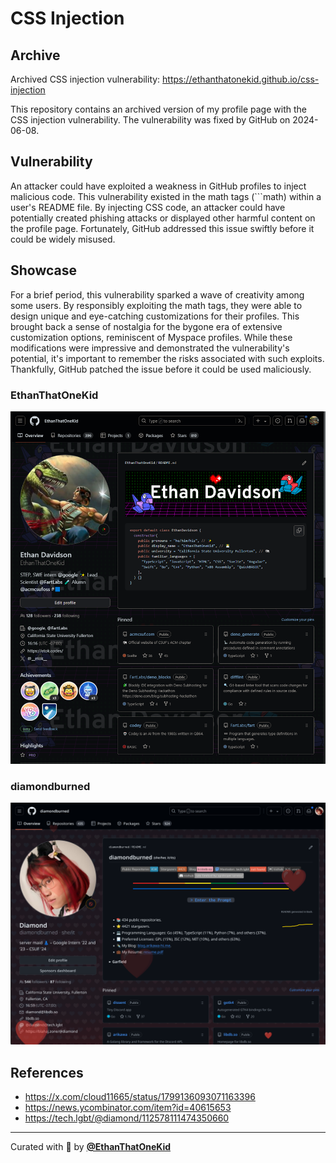 # CSS Injection

## Archive

Archived CSS injection vulnerability: <https://ethanthatonekid.github.io/css-injection>

This repository contains an archived version of my profile page with the CSS injection vulnerability. The vulnerability was fixed by GitHub on 2024-06-08.

## Vulnerability

An attacker could have exploited a weakness in GitHub profiles to inject malicious code. This vulnerability existed in the math tags (\`\`\`math) within a user's README file. By injecting CSS code, an attacker could have potentially created phishing attacks or displayed other harmful content on the profile page. Fortunately, GitHub addressed this issue swiftly before it could be widely misused.

## Showcase

For a brief period, this vulnerability sparked a wave of creativity among some users. By responsibly exploiting the math tags, they were able to design unique and eye-catching customizations for their profiles. This brought back a sense of nostalgia for the bygone era of extensive customization options, reminiscent of Myspace profiles. While these modifications were impressive and demonstrated the vulnerability's potential, it's important to remember the risks associated with such exploits. Thankfully, GitHub patched the issue before it could be used maliciously.

### EthanThatOneKid

![Ethan's CSS injection](ethanthatonekid.png)

### diamondburned

![Diamond's CSS injection](diamondburned.png)

## References

- <https://x.com/cloud11665/status/1799136093071163396>
- <https://news.ycombinator.com/item?id=40615653>
- <https://tech.lgbt/@diamond/112578111474350660>

---

Curated with 💖 by [**@EthanThatOneKid**](https://github.com/EthanThatOneKid)
